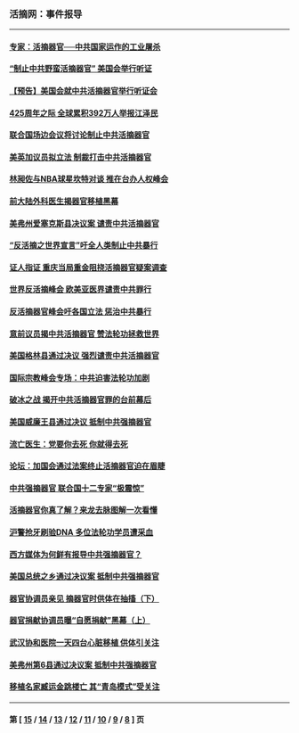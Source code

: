 ### 活摘网：事件报导
---
#### [专家：活摘器官──中共国家运作的工业屠杀](../../pages/nf5877/n13761178.md?06230430) 
#### [“制止中共野蛮活摘器官” 美国会举行听证](../../pages/nf5877/n13735831.md?06230430) 
#### [【预告】美国会就中共活摘器官举行听证会](../../pages/nf5877/n13732843.md?06230430) 
#### [425周年之际 全球累积392万人举报江泽民](../../pages/nf5877/n13719232.md?06230430) 
#### [联合国场边会议将讨论制止中共活摘器官](../../pages/nf5877/n13656361.md?06230430) 
#### [美英加议员拟立法 制裁打击中共活摘器官](../../pages/nf5877/n13430251.md?06230430) 
#### [林昶佐与NBA球星坎特对谈 推在台办人权峰会](../../pages/nf5877/n13414467.md?06230430) 
#### [前大陆外科医生揭器官移植黑幕](../../pages/nf5877/n13401416.md?06230430) 
#### [美弗州爱塞克斯县决议案 谴责中共活摘器官](../../pages/nf5877/n13320919.md?06230430) 
#### [“反活摘之世界宣言”吁全人类制止中共暴行](../../pages/nf5877/n13259730.md?06230430) 
#### [证人指证 重庆当局重金阻挠活摘器官疑案调查](../../pages/nf5877/n13259127.md?06230430) 
#### [世界反活摘峰会 欧美亚医界谴责中共罪行](../../pages/nf5877/n13253550.md?06230430) 
#### [反活摘器官峰会吁各国立法 惩治中共暴行](../../pages/nf5877/n13245052.md?06230430) 
#### [意前议员揭中共活摘器官 赞法轮功拯救世界](../../pages/nf5877/n13203445.md?06230430) 
#### [美国格林县通过决议 强烈谴责中共活摘器官](../../pages/nf5877/n13119367.md?06230430) 
#### [国际宗教峰会专场：中共迫害法轮功加剧](../../pages/nf5877/n13088279.md?06230430) 
#### [破冰之战 揭开中共活摘器官罪的台前幕后](../../pages/nf5877/n13082457.md?06230430) 
#### [美国威廉王县通过决议 抵制中共强摘器官](../../pages/nf5877/n13056521.md?06230430) 
#### [流亡医生：党要你去死 你就得去死](../../pages/nf5877/n13052835.md?06230430) 
#### [论坛：加国会通过法案终止活摘器官迫在眉睫](../../pages/nf5877/n13029839.md?06230430) 
#### [中共强摘器官 联合国十二专家“极震惊”](../../pages/nf5877/n13024313.md?06230430) 
#### [活摘器官你真了解？来龙去脉图解一次看懂](../../pages/nf5877/n13013820.md?06230430) 
#### [沪警抢牙刷验DNA 多位法轮功学员遭采血](../../pages/nf5877/n12969218.md?06230430) 
#### [西方媒体为何鲜有报导中共强摘器官？](../../pages/nf5877/n12932034.md?06230430) 
#### [美国总统之乡通过决议案 抵制中共强摘器官](../../pages/nf5877/n12908242.md?06230430) 
#### [器官协调员亲见 摘器官时供体在抽搐（下）](../../pages/nf5877/n12898622.md?06230430) 
#### [器官捐献协调员曝“自愿捐献”黑幕（上）](../../pages/nf5877/n12878830.md?06230430) 
#### [武汉协和医院一天四台心脏移植 供体引关注](../../pages/nf5877/n12863175.md?06230430) 
#### [美弗州第6县通过决议案 抵制中共强摘器官](../../pages/nf5877/n12805218.md?06230430) 
#### [移植名家臧运金跳楼亡 其“青岛模式”受关注](../../pages/nf5877/n12803746.md?06230430) 

---
#### 第 [ [15](./15.md?06230430) / [14](./14.md?06230430) / [13](./13.md?06230430) / [12](./12.md?06230430) / [11](./11.md?06230430) / [10](./10.md?06230430) / [9](./9.md?06230430) / [8](./8.md?06230430) ] 页
